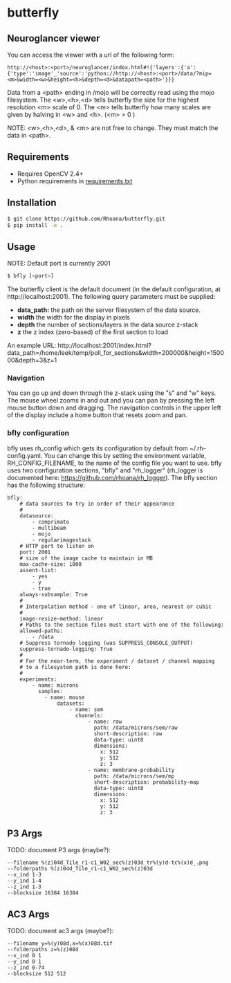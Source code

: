 # butterfly


## Neuroglancer viewer

You can access the viewer with a url of the following form: 
```
http://<host>:<port>/neuroglancer/index.html#!{'layers':{'a':{'type':'image'_'source':'python://http://<host>:<port>/data/?mip=<m>&width=<w>&height=<h>&depth=<d>&datapath=<path>'}}}
```

Data from a \<path\> ending in /mojo will be correctly read using the mojo filesystem.
The \<w\>,\<h\>,\<d\> tells butterfly the size for the highest resolution \<m\> scale of 0.
The \<m\> tells butterfly how many scales are given by halving in \<w\> and \<h\>.
(\<m\> > 0 )

NOTE: \<w\>,\<h\>,\<d\>, \& \<m\> are not free to change. They must match the data in \<path\>.

## Requirements
- Requires OpenCV 2.4+
- Python requirements in [requirements.txt](requirements.txt)

## Installation
```bash
$ git clone https://github.com/Rhoana/butterfly.git
$ pip install -e .
```

## Usage
NOTE: Default port is currently 2001
```bash
$ bfly [<port>]
```

The butterfly client is the default document (in the default configuration,
at http://localhost:2001). The following query parameters must be supplied:

* **data_path:**  the path on the server filesystem of the data source.
* **width** the width for the display in pixels
* **depth** the number of sections/layers in the data source z-stack
* **z** the z index (zero-based) of the first section to load

An example URL: http://localhost:2001/index.html?data_path=/home/leek/temp/poll_for_sections&width=200000&height=150000&depth=3&z=1

### Navigation

You can go up and down through the z-stack using the "s" and "w" keys. The
mouse wheel zooms in and out and you can pan by pressing the left mouse
button down and dragging. The navigation controls in the upper left of
the display include a home button that resets zoom and pan.

### bfly configuration

bfly uses rh_config which gets its configuration by default from
~/.rh-config.yaml. You can change this by setting the environment variable,
RH_CONFIG_FILENAME, to the name of the config file you want to use. bfly
uses two configuration sections, "bfly" and "rh_logger" (rh_logger is
documented here: https://github.com/rhoana/rh_logger). The bfly section
has the following structure:

    bfly:
        # data sources to try in order of their appearance
        #
        datasource:
            - comprimato
            - multibeam
            - mojo
            - regularimagestack
        # HTTP port to listen on
        port: 2001
        # size of the image cache to maintain in MB
        max-cache-size: 1000
        assent-list:
            - yes
            - y
            - true
        always-subsample: True
        #
        # Interpolation method - one of linear, area, nearest or cubic
        #
        image-resize-method: linear
        # Paths to the section files must start with one of the following:
        allowed-paths:
            - /data
        # Suppress tornado logging (was SUPPRESS_CONSOLE_OUTPUT)
        suppress-tornado-logging: True
        #
        # For the near-term, the experiment / dataset / channel mapping
        # to a filesystem path is done here:
        #
        experiments:
            - name: microns
              samples:
                - name: mouse
                    datasets:
                        - name: sem
                          channels:
                              - name: raw
                                path: /data/microns/sem/raw
                                short-description: raw
                                data-type: uint8
                                dimensions:
                                  x: 512
                                  y: 512
                                  z: 3
                              - name: membrane-probability
                                path: /data/microns/sem/mp
                                short-description: probability-map
                                data-type: uint8
                                dimensions:
                                  x: 512
                                  y: 512
                                  z: 3

## P3 Args
TODO: document P3 args (maybe?):
```
--filename %(z)04d_Tile_r1-c1_W02_sec%(z)03d_tr%(y)d-tc%(x)d_.png
--folderpaths %(z)04d_Tile_r1-c1_W02_sec%(z)03d
--x_ind 1-3
--y_ind 1-4
--z_ind 1-3
--blocksize 16384 16384
```

## AC3 Args
TODO: document ac3 args (maybe?):
```
--filename y=%(y)08d,x=%(x)08d.tif
--folderpaths z=%(z)08d
--x_ind 0 1
--y_ind 0 1
--z_ind 0-74
--blocksize 512 512
```
